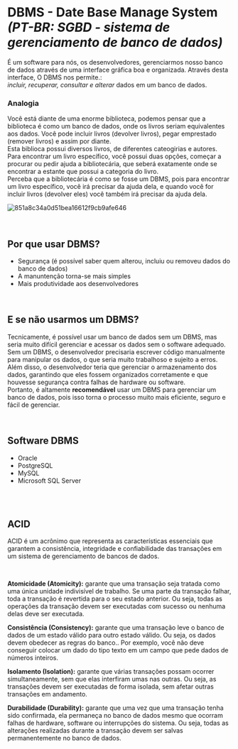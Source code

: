 # DBMS - Date Base Manage System </br> _(PT-BR: SGBD - sistema de gerenciamento de banco de dados)_

É um software para nós, os desenvolvedores, gerenciarmos nosso banco de dados através de uma interface gráfica boa e organizada. Através desta interface, O DBMS nos permite.: </br>
_incluir, recuperar, consultar e alterar_ dados em um banco de dados. </br>

### Analogia 
Você está diante de uma enorme biblioteca, podemos pensar que a biblioteca é como um banco de dados, onde os livros seriam equivalentes aos dados. Você pode incluir livros (devolver livros), pegar emprestado (remover livros) e assim por diante. <br> 
Esta biblioca possui diversos livros, de diferentes cateogirias e autores. </br>
Para encontrar um livro específico, você possui duas opções, começar a procurar ou pedir ajuda a bibliotecária, que seberá exatamente onde se encontrar a estante que possui a categoria do livro. </br> Perceba que a bibliotecária é como se fosse um DBMS, pois para encontrar um livro específico, você irá precisar da ajuda dela, e quando você for incluir livros (devolver eles) você também irá precisar da ajuda dela. 

![851a8c34a0d51bea16612f9cb9afe646](https://user-images.githubusercontent.com/98475125/229521252-0dcb29f9-0057-4ea2-933d-5021015e659d.jpg)


</br>

## Por que usar DBMS? 

* Segurança (é possível saber quem alterou, incluiu ou removeu dados do banco de dados) 
* A manuntenção torna-se mais simples
* Mais produtividade aos desenvolvedores

</br>

## E se não usarmos um DBMS?
Tecnicamente, é possível usar um banco de dados sem um DBMS, mas seria muito difícil gerenciar e acessar os dados sem o software adequado. </br>
Sem um DBMS, o desenvolvedor precisaria escrever código manualmente para manipular os dados, o que seria muito trabalhoso e sujeito a erros. Além disso, o desenvolvedor teria que gerenciar o armazenamento dos dados, garantindo que eles fossem organizados corretamente e que houvesse segurança contra falhas de hardware ou software. </br>
Portanto, é altamente __recomendável__ usar um DBMS para gerenciar um banco de dados, pois isso torna o processo muito mais eficiente, seguro e fácil de gerenciar.

</br>

## Software DBMS
- Oracle
- PostgreSQL
- MySQL
- Microsoft SQL Server


</br>
</br>

## ACID 
ACID é um acrônimo que representa as características essenciais que garantem a consistência, integridade e confiabilidade das transações em um sistema de gerenciamento de bancos de dados.

</br>

__Atomicidade (Atomicity):__ garante que uma transação seja tratada como uma única unidade indivisível de trabalho. Se uma parte da transação falhar, toda a transação é revertida para o seu estado anterior. Ou seja, todas as operações da transação devem ser executadas com sucesso ou nenhuma delas deve ser executada.

__Consistência (Consistency):__ garante que uma transação leve o banco de dados de um estado válido para outro estado válido. Ou seja, os dados devem obedecer as regras do banco.. Por exemplo, você não deve conseguir colocar um dado do tipo texto em um campo que pede dados de números inteiros.

__Isolamento (Isolation):__ garante que várias transações possam ocorrer simultaneamente, sem que elas interfiram umas nas outras. Ou seja, as transações devem ser executadas de forma isolada, sem afetar outras transações em andamento.

__Durabilidade (Durability):__ garante que uma vez que uma transação tenha sido confirmada, ela permaneça no banco de dados mesmo que ocorram falhas de hardware, software ou interrupções do sistema. Ou seja, todas as alterações realizadas durante a transação devem ser salvas permanentemente no banco de dados.
